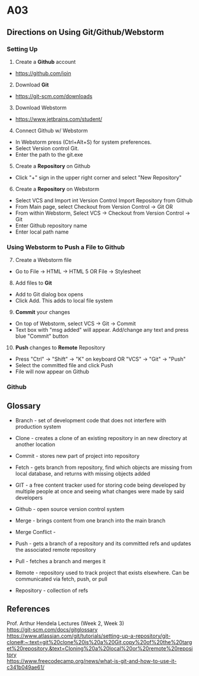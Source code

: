 # A03
## Directions on Using Git/Github/Webstorm

### Setting Up
1. Create a **Github** account
- https://github.com/join
2. Download **Git**
- https://git-scm.com/downloads
3. Download Webstorm
- https://www.jetbrains.com/student/
4. Connect Github w/ Webstorm
- In Webstorm press (Ctrl+Alt+S) for system preferences.
- Select Version control Git. 
- Enter the path to the git.exe
5. Create a **Repository** on Github
- Click "+" sign in the upper right corner and select "New Repository"
6. Create a **Repository** on Webstorm
- Select VCS and Import int Version Control
Import Repository from Github
- From Main page, select Checkout from Version Control -> Git 
OR
- From within Webstorm, Select VCS -> Checkout from Version Control -> Git 
- Enter Github repository name
- Enter local path name

### Using Webstorm to **Push** a File to **Github**
7. Create a Webstorm file
- Go to File -> HTML -> HTML 5 OR File -> Stylesheet
8. Add files to **Git**
- Add to Git dialog box opens
- Click Add. This adds to local file system
9. **Commit** your changes
- On top of Webstorm, select VCS -> Git -> Commit
- Text box with "msg added" will appear. Add/change any text and press blue "Commit" button
10. **Push** changes to **Remote** Repository
- Press "Ctrl" -> "Shift" -> "K" on keyboard OR "VCS" -> "Git" -> "Push"
- Select the committed file and click Push
- File will now appear on Github

### Github


## Glossary

- Branch - set of development code that does not interfere with production system

- Clone - creates a clone of an existing repository in an new directory at another location

- Commit - stores new part of project into repository

- Fetch - gets branch from repository, find which objects are missing from local database, and returns with missing objects added

- GIT - a free content tracker used for storing code being developed by multiple people at once and seeing what changes were made by said developers

- Github - open source version control system

- Merge - brings content from one branch into the main branch 

- Merge Conflict - 

- Push - gets a branch of a repository and its committed refs and updates the associated remote repository

- Pull - fetches a branch and merges it

- Remote - repository used to track project that exists elsewhere. Can be communicated via fetch, push, or pull

- Repository - collection of refs

## References

Prof. Arthur Hendela Lectures (Week 2, Week 3)  
https://git-scm.com/docs/gitglossary  
https://www.atlassian.com/git/tutorials/setting-up-a-repository/git-clone#:~:text=git%20clone%20is%20a%20Git,copy%20of%20the%20target%20repository.&text=Cloning%20a%20local%20or%20remote%20repository  
https://www.freecodecamp.org/news/what-is-git-and-how-to-use-it-c341b049ae61/
